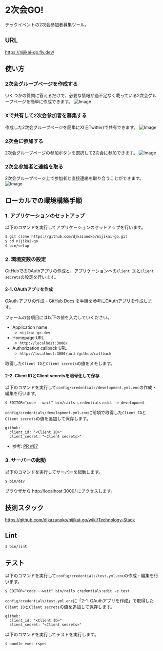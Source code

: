 # 2次会GO!
テックイベントの2次会参加者募集ツール。

## URL
https://nijikai-go.fly.dev/

## 使い方
### 2次会グループページを作成する
いくつかの質問に答えるだけで、必要な情報が過不足なく載っている2次会グループページを簡単に作成できます。
![Image](https://github.com/user-attachments/assets/f65b4913-1728-4aa7-a2e8-55bd8814249f)

### Xで共有して2次会参加者を募集する
作成した2次会グループページを簡単にX(旧Twitter)で共有できます。
![Image](https://github.com/user-attachments/assets/45012341-983c-4e80-8ebb-672bdae63c19)

### 2次会に参加する
2次会グループページの参加ボタンを選択して2次会に参加できます。
![Image](https://github.com/user-attachments/assets/e4db7e18-bc87-48f9-b951-2d62de2bb83c)

### 2次会参加者と連絡を取る
2次会グループページ上で参加者と直接連絡を取り合うことができます。
![Image](https://github.com/user-attachments/assets/868670dd-12af-460a-ac1d-5f690b0ece6a)

## ローカルでの環境構築手順
### 1. アプリケーションのセットアップ
以下のコマンドを実行してアプリケーションのセットアップを行います。
```bash
$ git clone https://github.com/djkazunoko/nijikai-go.git
$ cd nijikai-go
$ bin/setup
```

### 2. 環境変数の設定
GitHubでのOAuthアプリの作成と、アプリケーションへの`Client ID`と`Client secrets`の設定を行います。

#### 2-1. OAuthアプリを作成
[OAuth アプリの作成 - GitHub Docs](https://docs.github.com/ja/apps/oauth-apps/building-oauth-apps/creating-an-oauth-app) を手順を参考にOAuthアプリを作成します。

フォームの各項目には以下の値を入力していください。

- Application name
  - `nijikai-go-dev`
- Homepage URL
  - `http://localhost:3000/`
- Authorization callback URL
  - `http://localhost:3000/auth/github/callback`

取得した`Client ID`と`Client secrets`の値をメモします。

#### 2-2. Client IDとClient secretsを暗号化して保存
以下のコマンドを実行して`config/credentials/development.yml.enc`の作成・編集を行います。
```
$ EDITOR="code --wait" bin/rails credentials:edit -e development
```

`config/credentials/development.yml.enc`に前項で取得した`Client ID`と`Client secrets`の値を追加して保存します。
```
github:
  client_id: "<Client ID>"
  client_secret: "<Client secrets>"
```

- 参考: [PR #67](https://github.com/djkazunoko/nijikai-go/pull/67)

### 3. サーバーの起動
以下のコマンドを実行してサーバーを起動します。
```
$ bin/dev
```

ブラウザから http://localhost:3000/ にアクセスします。


## 技術スタック
https://github.com/djkazunoko/nijikai-go/wiki/Technology-Stack

## Lint
```
$ bin/lint
```

## テスト
以下のコマンドを実行して`config/credentials/test.yml.enc`の作成・編集を行います。
```
$ EDITOR="code --wait" bin/rails credentials:edit -e test
```

`config/credentials/test.yml.enc`に「2-1. OAuthアプリを作成」で取得した`Client ID`と`Client secrets`の値を追加して保存します。
```
github:
  client_id: "<Client ID>"
  client_secret: "<Client secrets>"
```

以下のコマンドを実行してテストを実行します。
```
$ bundle exec rspec
```
